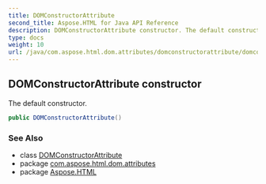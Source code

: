 ```yaml
---
title: DOMConstructorAttribute
second_title: Aspose.HTML for Java API Reference
description: DOMConstructorAttribute constructor. The default constructor
type: docs
weight: 10
url: /java/com.aspose.html.dom.attributes/domconstructorattribute/domconstructorattribute/
---
```

## DOMConstructorAttribute constructor

The default constructor.

```java
public DOMConstructorAttribute()
```

### See Also

* class [DOMConstructorAttribute](../)
* package [com.aspose.html.dom.attributes](../../../com.aspose.html.dom.attributes/)
* package [Aspose.HTML](../../../)
